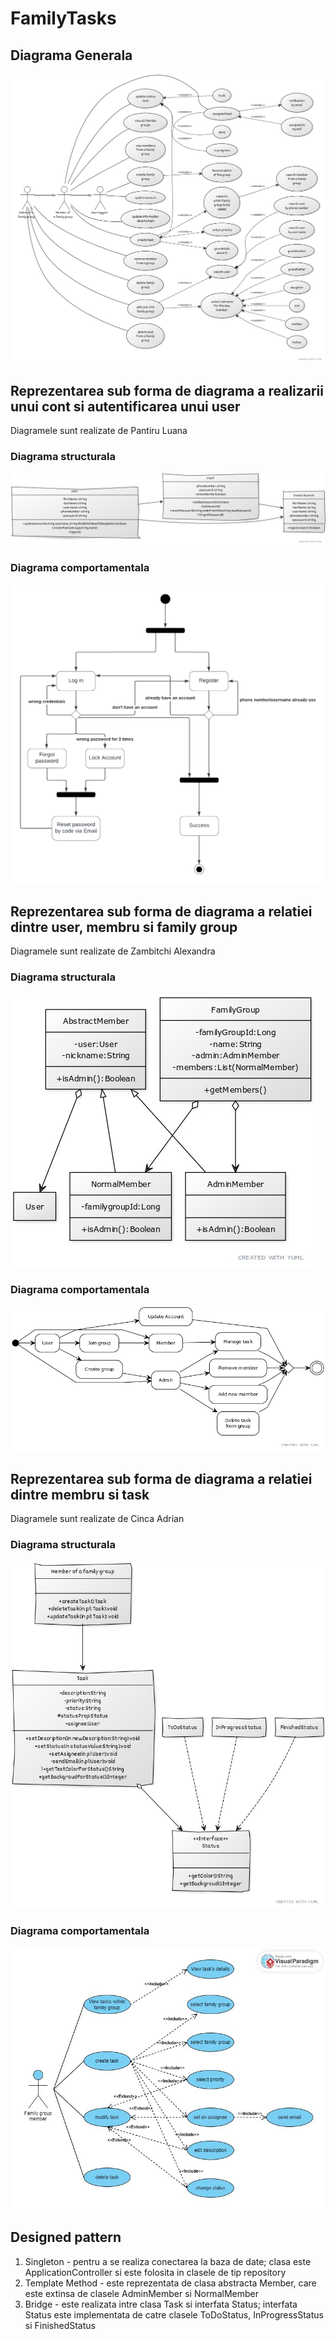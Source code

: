 # FamilyTasks

## Diagrama Generala
![diagrama_generala-user_diagram](https://github.com/LuanaPantiru/FamilyTasks/blob/master/diagrame/diagrama_generala-user_diagram.jpg)

## Reprezentarea sub forma de diagrama a realizarii unui cont si autentificarea unui user
Diagramele sunt realizate de Pantiru Luana
### Diagrama structurala
![Pantiru_Luana-class_diagram](https://github.com/LuanaPantiru/FamilyTasks/blob/master/diagrame/Pantiru%20Luana-class_diagram.jpg)
### Diagrama comportamentala
![Pantiru_Luana-activity_diagram](https://github.com/LuanaPantiru/FamilyTasks/blob/master/diagrame/Pantiru%20Luana-activity_diagram.png)

## Reprezentarea sub forma de diagrama a relatiei dintre user, membru si family group
Diagramele sunt realizate de Zambitchi Alexandra
### Diagrama structurala
![Zambitchi_Alexandra-class_diagram](https://github.com/LuanaPantiru/FamilyTasks/blob/master/diagrame/Zambitchi%20Alexandra-class_diagram.jpg)
### Diagrama comportamentala
![Zambitchi_Alexandra-activity_diagram](https://github.com/LuanaPantiru/FamilyTasks/blob/master/diagrame/Zambitchi%20Alexandra-activity_diagram.png)

## Reprezentarea sub forma de diagrama a relatiei dintre membru si task
Diagramele sunt realizate de Cinca Adrian
### Diagrama structurala
![Cinca Adrian-class_diagram](https://github.com/LuanaPantiru/FamilyTasks/blob/master/diagrame/Cinca%20Adrian-class_diagram.jpg)
### Diagrama comportamentala
![Cinca Adrian-user_diagram](https://github.com/LuanaPantiru/FamilyTasks/blob/master/diagrame/Cianca%20Adrian-user_diagram.jpeg)

## Designed pattern
1. Singleton - pentru a se realiza conectarea la baza de date; clasa este ApplicationController si este folosita in clasele de tip repository
2. Template Method - este reprezentata de clasa abstracta Member, care este extinsa de clasele AdminMember si NormalMember
3. Bridge - este realizata intre clasa Task si interfata Status; interfata Status este implementata de catre clasele ToDoStatus, InProgressStatus si FinishedStatus
